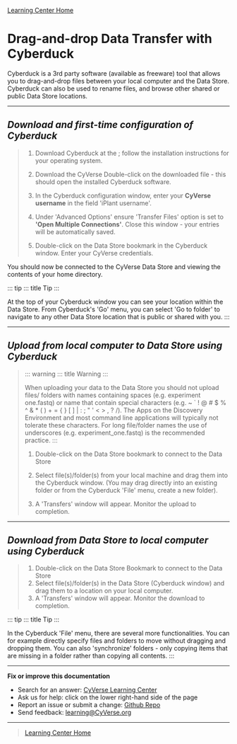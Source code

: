 [Learning Center Home](http://learning.cyverse.org/)

# Drag-and-drop Data Transfer with Cyberduck

Cyberduck is a 3rd party software (available as freeware) tool that
allows you to drag-and-drop files between your local computer and the
Data Store. Cyberduck can also be used to rename files, and browse other
shared or public Data Store locations.

------------------------------------------------------------------------

## *Download and first-time configuration of Cyberduck*

> 1.  Download Cyberduck at the ; follow the installation instructions
>     for your operating system.
>
> 2.  Download the CyVerse Double-click on the downloaded file - this
>     should open the installed Cyberduck software.
>
> 3.  In the Cyberduck configuration window, enter your **CyVerse
>     username** in the field \'iPlant username\'.
>
> 4.  Under \'Advanced Options\' ensure \'Transfer Files\' option is set
>     to **\'Open Multiple Connections\'**. Close this window - your
>     entries will be automatically saved.
>
> 5.  Double-click on the Data Store bookmark in the Cyberduck window.
>     Enter your CyVerse credentials.

You should now be connected to the CyVerse Data Store and viewing the
contents of your home directory.

::: tip
::: title
Tip
:::

At the top of your Cyberduck window you can see your location within the
Data Store. From Cyberduck\'s \'Go\' menu, you can select \'Go to
folder\' to navigate to any other Data Store location that is public or
shared with you.
:::

------------------------------------------------------------------------

## *Upload from local computer to Data Store using Cyberduck*

> ::: warning
> ::: title
> Warning
> :::
>
> When uploading your data to the Data Store you should not upload
> files/ folders with names containing spaces (e.g. experiment
> one.fastq) or name that contain special characters (e.g. \~ \` ! @ \#
> \$ % \^ & \* ( ) + = { } \[ \] \| : ; \" \' \< \> , ? /). The Apps on
> the Discovery Environment and most command line applications will
> typically not tolerate these characters. For long file/folder names
> the use of underscores (e.g. experiment_one.fastq) is the recommended
> practice.
> :::
>
> 1.  Double-click on the Data Store bookmark to connect to the Data
>     Store
>
> 2.  Select file(s)/folder(s) from your local machine and drag them
>     into the Cyberduck window. (You may drag directly into an existing
>     folder or from the Cyberduck \'File\' menu, create a new folder).
>
> 3.  A \'Transfers\' window will appear. Monitor the upload to
>     completion.

------------------------------------------------------------------------

## *Download from Data Store to local computer using Cyberduck*

> 1.  Double-click on the Data Store Bookmark to connect to the Data
>     Store
> 2.  Select file(s)/folder(s) in the Data Store (Cyberduck window) and
>     drag them to a location on your local computer.
> 3.  A \'Transfers\' window will appear. Monitor the download to
>     completion.
>
::: tip
::: title
Tip
:::

In the Cyberduck \'File\' menu, there are several more functionalities.
You can for example directly specify files and folders to move without
dragging and dropping them. You can also \'synchronize\' folders - only
copying items that are missing in a folder rather than copying all
contents.
:::

------------------------------------------------------------------------

**Fix or improve this documentation**

-   Search for an answer: [CyVerse Learning Center](https://cyverse-learning-materials.github.io/learning-materials-home)
-   Ask us for help: click on the lower right-hand side of the page
-   Report an issue or submit a change: [Github Repo](https://github.com/CyVerse-learning-materials/data_store_guide)
-   Send feedback: [learning@CyVerse.org](learning@CyVerse.org)

------------------------------------------------------------------------

> [Learning Center Home](http://learning.cyverse.org/)
